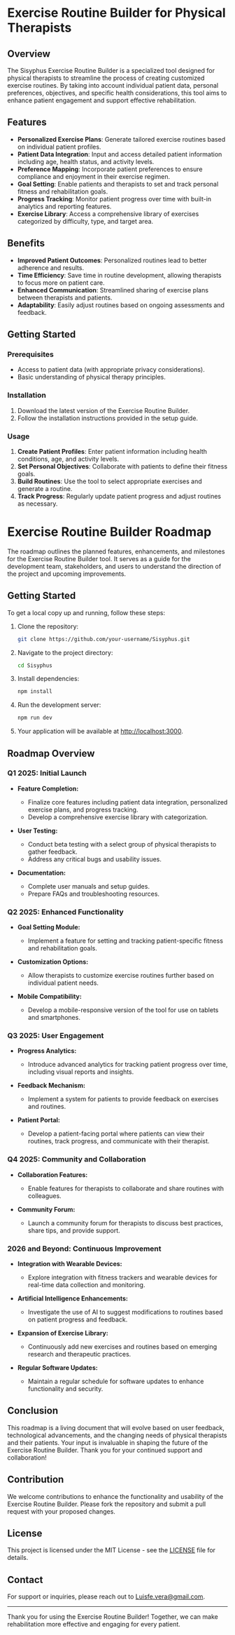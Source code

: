# Exercise Routine Builder for Physical Therapists

## Overview

The Sisyphus Exercise Routine Builder is a specialized tool designed for physical therapists to streamline the process of creating customized exercise routines. By taking into account individual patient data, personal preferences, objectives, and specific health considerations, this tool aims to enhance patient engagement and support effective rehabilitation.

## Features

- **Personalized Exercise Plans**: Generate tailored exercise routines based on individual patient profiles.
- **Patient Data Integration**: Input and access detailed patient information including age, health status, and activity levels.
- **Preference Mapping**: Incorporate patient preferences to ensure compliance and enjoyment in their exercise regimen.
- **Goal Setting**: Enable patients and therapists to set and track personal fitness and rehabilitation goals.
- **Progress Tracking**: Monitor patient progress over time with built-in analytics and reporting features.
- **Exercise Library**: Access a comprehensive library of exercises categorized by difficulty, type, and target area.

## Benefits

- **Improved Patient Outcomes**: Personalized routines lead to better adherence and results.
- **Time Efficiency**: Save time in routine development, allowing therapists to focus more on patient care.
- **Enhanced Communication**: Streamlined sharing of exercise plans between therapists and patients.
- **Adaptability**: Easily adjust routines based on ongoing assessments and feedback.

## Getting Started

### Prerequisites

- Access to patient data (with appropriate privacy considerations).
- Basic understanding of physical therapy principles.

### Installation

1. Download the latest version of the Exercise Routine Builder.
2. Follow the installation instructions provided in the setup guide.

### Usage

1. **Create Patient Profiles**: Enter patient information including health conditions, age, and activity levels.
2. **Set Personal Objectives**: Collaborate with patients to define their fitness goals.
3. **Build Routines**: Use the tool to select appropriate exercises and generate a routine.
4. **Track Progress**: Regularly update patient progress and adjust routines as necessary.

# Exercise Routine Builder Roadmap

The roadmap outlines the planned features, enhancements, and milestones for the Exercise Routine Builder tool. It serves as a guide for the development team, stakeholders, and users to understand the direction of the project and upcoming improvements.

## Getting Started

To get a local copy up and running, follow these steps:

1. Clone the repository:
   ```bash
   git clone https://github.com/your-username/Sisyphus.git
   ```
2. Navigate to the project directory:
   ```bash
   cd Sisyphus
   ```
3. Install dependencies:
   ```bash
   npm install
   ```
4. Run the development server:
   ```bash
   npm run dev
   ```
5. Your application will be available at [http://localhost:3000](http://localhost:3000).

## Roadmap Overview

### Q1 2025: Initial Launch

- **Feature Completion:**
  - Finalize core features including patient data integration, personalized exercise plans, and progress tracking.
  - Develop a comprehensive exercise library with categorization.
  
- **User Testing:**
  - Conduct beta testing with a select group of physical therapists to gather feedback.
  - Address any critical bugs and usability issues.

- **Documentation:**
  - Complete user manuals and setup guides.
  - Prepare FAQs and troubleshooting resources.

### Q2 2025: Enhanced Functionality

- **Goal Setting Module:**
  - Implement a feature for setting and tracking patient-specific fitness and rehabilitation goals.
  
- **Customization Options:**
  - Allow therapists to customize exercise routines further based on individual patient needs.
  
- **Mobile Compatibility:**
  - Develop a mobile-responsive version of the tool for use on tablets and smartphones.

### Q3 2025: User Engagement

- **Progress Analytics:**
  - Introduce advanced analytics for tracking patient progress over time, including visual reports and insights.
  
- **Feedback Mechanism:**
  - Implement a system for patients to provide feedback on exercises and routines.

- **Patient Portal:**
  - Develop a patient-facing portal where patients can view their routines, track progress, and communicate with their therapist.

### Q4 2025: Community and Collaboration

- **Collaboration Features:**
  - Enable features for therapists to collaborate and share routines with colleagues.
  
- **Community Forum:**
  - Launch a community forum for therapists to discuss best practices, share tips, and provide support.

### 2026 and Beyond: Continuous Improvement

- **Integration with Wearable Devices:**
  - Explore integration with fitness trackers and wearable devices for real-time data collection and monitoring.

- **Artificial Intelligence Enhancements:**
  - Investigate the use of AI to suggest modifications to routines based on patient progress and feedback.

- **Expansion of Exercise Library:**
  - Continuously add new exercises and routines based on emerging research and therapeutic practices.

- **Regular Software Updates:**
  - Maintain a regular schedule for software updates to enhance functionality and security.

## Conclusion

This roadmap is a living document that will evolve based on user feedback, technological advancements, and the changing needs of physical therapists and their patients. Your input is invaluable in shaping the future of the Exercise Routine Builder. Thank you for your continued support and collaboration!

## Contribution

We welcome contributions to enhance the functionality and usability of the Exercise Routine Builder. Please fork the repository and submit a pull request with your proposed changes.

## License

This project is licensed under the MIT License - see the [LICENSE](LICENSE) file for details.

## Contact

For support or inquiries, please reach out to [Luisfe.vera@gmail.com](mailto:luisfe.vera@gmail.com).

---

Thank you for using the Exercise Routine Builder! Together, we can make rehabilitation more effective and engaging for every patient.
